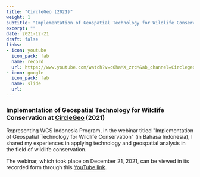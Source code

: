 ```yaml
---
title: "CircleGeo (2021)"
weight: 1
subtitle: "Implementation of Geospatial Technology for Wildlife Conservation"
excerpt: ""
date: 2021-12-21
draft: false
links:
- icon: youtube
  icon_pack: fab
  name: record
  url: https://www.youtube.com/watch?v=c6haMX_zrcM&ab_channel=CirclegeoMedia
- icon: google
  icon_pack: fab
  name: slide
  url: 
---
```


### Implementation of Geospatial Technology for Wildlife Conservation at [CircleGeo](https://www.instagram.com/circlegeo/) (2021)

Representing WCS Indonesia Program, in the webinar titled "Implementation of Geospatial Technology for Wildlife Conservation" (in Bahasa Indonesia), I shared my experiences in applying technology and geospatial analysis in the field of wildlife conservation.

The webinar, which took place on December 21, 2021, can be viewed in its recorded form through this [YouTube link](https://www.youtube.com/watch?v=c6haMX_zrcM&ab_channel=CirclegeoMedia).